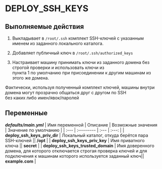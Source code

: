# DEPLOY_SSH_KEYS

## Выполняемые действия

1. Выкладывает в `/root/.ssh` комплект SSH-ключей с указанным именем из заданного локального каталога.

2. Добавляет публичный ключ в `/root/.ssh/authorized_keys`

3. Настраивает машину принимать ключи из заданного домена без строгой проверки и использовать ключи из  
пункта 1 по умолчанию при присоединении к другим машинам из этого же домена.

Фактически, используя полученный комплект ключей, машины внутри домена могут прозрачно общаться друг с другом по SSH  
без каких либо имен/явок/паролей

## Переменные

***defaults/main.yml***
| Имя переменной | Описание | Возможные значения | Значение по умолчанию |
| :--- | :--------- | :--- | :---: |
| **deploy_ssh_keys_priv_dir** | Локальный каталог, откуда берётся пара SSH-ключей || **/opt** |
| **deploy_ssh_keys_priv_key** | Имя приватного ключа || **secret** |
| **deploy_ssh_keys_trusted_domain** | Имя доверенного домена, для которого отключается строгая проверка ключей и для подключения к машинам которого используется заданный ключ|| **example.com** |
